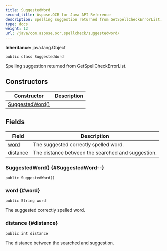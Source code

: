 ```yaml
---
title: SuggestedWord
second_title: Aspose.OCR for Java API Reference
description: Spelling suggestion returned from GetSpellCheckErrorList.
type: docs
weight: 12
url: /java/com.aspose.ocr.spellcheck/suggestedword/
---
```


**Inheritance:**
java.lang.Object
```
public class SuggestedWord
```

Spelling suggestion returned from GetSpellCheckErrorList.
## Constructors

| Constructor | Description |
| --- | --- |
| [SuggestedWord()](#SuggestedWord--) |  |
## Fields

| Field | Description |
| --- | --- |
| [word](#word) | The suggested correctly spelled word. |
| [distance](#distance) | The distance between the searched and suggestion. |
### SuggestedWord() {#SuggestedWord--}
```
public SuggestedWord()
```


### word {#word}
```
public String word
```


The suggested correctly spelled word.

### distance {#distance}
```
public int distance
```


The distance between the searched and suggestion.


